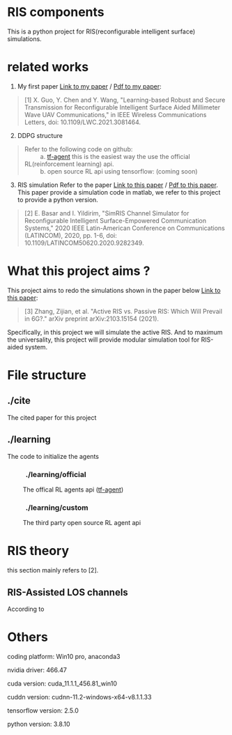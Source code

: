 # RIS components
This is a python project for RIS(reconfigurable intelligent surface) simulations.

# related works
1. My first paper [Link to my paper](https://ieeexplore.ieee.org/document/9434412) / [Pdf to my paper](cite/Learning-based%20Robust%20and%20Secure%20Transmission%20forReconfigurable%20Intelligent%20Surface%20Aided%20MillimeterWave%20UAV%20Communications.pdf):
> [1] X. Guo, Y. Chen and Y. Wang, "Learning-based Robust and Secure Transmission for Reconfigurable Intelligent Surface Aided Millimeter Wave UAV Communications," in IEEE Wireless Communications Letters, doi: 10.1109/LWC.2021.3081464.

2. DDPG structure
> Refer to the following code on github:</br>
$\qquad$ a. [tf-agent](https://github.com/tensorflow/agents#Agents) this is the easiest way the use the official RL(reinforcement learning) api.</br>
$\qquad$ b. open source RL api using tensorflow: (coming soon)

3. RIS simulation 
Refer to the paper [Link to this paper](https://ieeexplore.ieee.org/document/9282349) / [Pdf to this paper](cite/SimRIS%20Channel%20Simulator%20for%20Reconfigurable%20IntelligentSurface-Empowered%20Communication%20Systems.pdf). This paper provide a simulation code in matlab, we refer to this project to provide a python version.
> [2] E. Basar and I. Yildirim, "SimRIS Channel Simulator for Reconfigurable Intelligent Surface-Empowered Communication Systems," 2020 IEEE Latin-American Conference on Communications (LATINCOM), 2020, pp. 1-6, doi: 10.1109/LATINCOM50620.2020.9282349.

# What this project aims ?
This project aims to redo the simulations shown in the paper below [Link to this paper](https://arxiv.org/abs/2103.15154):
> [3] Zhang, Zijian, et al. "Active RIS vs. Passive RIS: Which Will Prevail in 6G?." arXiv preprint arXiv:2103.15154 (2021).

Specifically, in this project we will simulate the active RIS. And to maximum the universality, this project will provide modular simulation tool for RIS-aided system.

# File structure
## ./cite
The cited paper for this project

## ./learning
The code to initialize the agents
### $\qquad$ ./learning/official
$\qquad$ The offical RL agents api ([tf-agent](https://github.com/tensorflow/agents#Agents))
### $\qquad$ ./learning/custom
$\qquad$ The third party open source RL agent api

# RIS theory
this section mainly refers to [2]. 
## RIS-Assisted LOS channels
According to 

# Others
coding platform: Win10 pro, anaconda3

nvidia driver: 466.47

cuda version: cuda_11.1.1_456.81_win10

cuddn version: cudnn-11.2-windows-x64-v8.1.1.33

tensorflow version: 2.5.0

python version: 3.8.10
